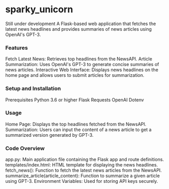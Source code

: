 # sparky_unicorn

Still under development
A Flask-based web application that fetches the latest news headlines and provides summaries of news articles using OpenAI's GPT-3.

### Features
Fetch Latest News: Retrieves top headlines from the NewsAPI.
Article Summarization: Uses OpenAI's GPT-3 to generate concise summaries of news articles.
Interactive Web Interface: Displays news headlines on the home page and allows users to submit articles for summarization.
### Setup and Installation
Prerequisites
Python 3.6 or higher
Flask
Requests
OpenAI
Dotenv
### Usage
Home Page: Displays the top headlines fetched from the NewsAPI.
Summarization: Users can input the content of a news article to get a summarized version generated by GPT-3.
### Code Overview
app.py: Main application file containing the Flask app and route definitions.
templates/index.html: HTML template for displaying the news headlines.
fetch_news(): Function to fetch the latest news articles from the NewsAPI.
summarize_article(article_content): Function to summarize a given article using GPT-3.
Environment Variables: Used for storing API keys securely.
